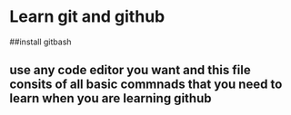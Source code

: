 # Learn git and github
##install gitbash
## use any code editor you want and this file consits of all basic commnads that you need to learn when you are learning github
